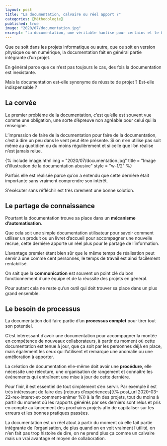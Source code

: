```yaml
---
layout: post
title: "La documentation, calvaire ou réel apport ?"
categories: [Méthodologie]
published: true
image: "2020/07/documentation.jpg"
excerpt: "La documentation, une véritable hantise pour certains et le Graal pour d’autres. Comment expliquer de telles disparités, quels sont les choses à savoir ? "
---
```


Que ce soit dans les projets informatique ou autre, que ce soit en version physique ou en numérique, la documentation fait en général partie intégrante d’un projet. 

En général parce que ce n’est pas toujours le cas, des fois la documentation est inexistante. 

Mais la documentation est-elle synonyme de réussite de projet ? Est-elle indispensable ? 

## La corvée 

Le premier problème de la documentation, c’est qu’elle est souvent vue comme une obligation, une sorte d’épreuve non agréable pour celui qui la renseigne. 

L’impression de faire de la documentation pour faire de la documentation, c’est à dire un peu dans le vent peut être présente. Si on n’en utilise pas soit même au quotidien ou du moins régulièrement et si celle que l’on réalise n’est jamais relue. 

{% include image.html img = "2020/07/documentation.jpg" title = "Image d'illustration de la documentation abusive" style = "w-1/2" %}

Parfois elle est réalisée parce qu’on a entendu que cette dernière était importante sans vraiment comprendre son intérêt. 

S'exécuter sans réfléchir est très rarement une bonne solution. 

## Le partage de connaissance

Pourtant la documentation trouve sa place dans un **mécanisme d’automatisation**.

Que cela soit une simple documentation utilisateur pour savoir comment utiliser un produit ou un livret d’accueil pour accompagner une nouvelle recrue, cette dernière apporte un réel plus pour le partage de l’information.

L’avantage premier étant bien sûr que le même temps de réalisation peut servir à une comme cent personnes, le temps de travail est ainsi facilement rentabilisé. 

On sait que la **communication** est souvent un point clé du bon fonctionnement d’une équipe et de la réussite des projets en général. 

Pour autant cela ne reste qu’un outil qui doit trouver sa place dans un plus grand ensemble.  

## Le besoin de processus 

La documentation doit faire partie d’un **processus complet** pour tirer tout son potentiel. 

C’est intéressant d’avoir une documentation pour accompagner la montée en compétence de nouveaux collaborateurs, à partir du moment où cette documentation est tenue à jour, que ça soit par les personnes déjà en place, mais également les ceux qui l’utilisent et remarque une anomalie ou une amélioration à apporter. 

La création de documentation elle-même doit avoir une **procédure**, elle nécessite une relecture, une organisation de rangement et connaître les événements qui entraînent une mise à jour de cette dernière. 

Pour finir, il est essentiel de tout simplement s’en servir. Par exemple il est très intéressant de faire des [retours d’expériences]({% post_url 2020-03-22-rex-interet-et-comment-animer %}) à la fin des projets, tout du moins à partir du moment où les rapports générés par ses derniers sont relus et pris en compte au lancement des prochains projets afin de capitaliser sur les erreurs et les bonnes pratiques passées. 

La documentation est un réel atout à partir du moment où elle fait partie intégrante de l’organisation, de plus quand on en voit vraiment l’utilité, on n’en fait pas trop histoire de dire,  on ne prend plus ça comme un calvaire mais un vrai avantage et moyen de collaboration.
